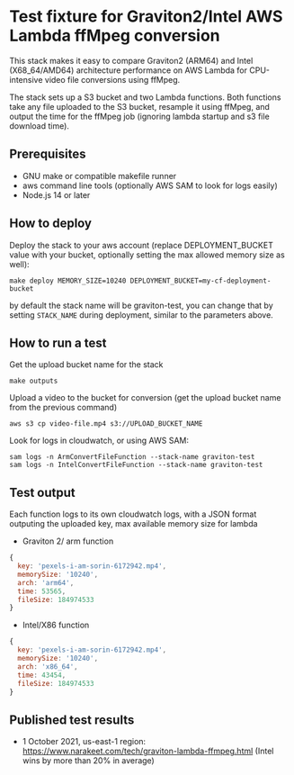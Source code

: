 # Test fixture for Graviton2/Intel AWS Lambda ffMpeg conversion

This stack makes it easy to compare Graviton2 (ARM64) and Intel (X68_64/AMD64) architecture performance on AWS Lambda for CPU-intensive video file conversions using ffMpeg.

The stack sets up a S3 bucket and two Lambda functions. Both functions take any file uploaded to the S3 bucket, resample it using ffMpeg, and output the time for the ffMpeg job (ignoring lambda startup and s3 file download time). 


## Prerequisites

* GNU make or compatible makefile runner
* aws command line tools (optionally AWS SAM to look for logs easily)
* Node.js 14 or later 

## How to deploy

Deploy the stack to your aws account (replace DEPLOYMENT_BUCKET value with your bucket, optionally setting the max allowed memory size as well):

```
make deploy MEMORY_SIZE=10240 DEPLOYMENT_BUCKET=my-cf-deployment-bucket
```

by default the stack name will be graviton-test, you can change that by setting `STACK_NAME` during deployment, similar to the parameters above.


## How to run a test

Get the upload bucket name for the stack

```
make outputs
```

Upload a video to the bucket for conversion (get the upload bucket name from the previous command)

```
aws s3 cp video-file.mp4 s3://UPLOAD_BUCKET_NAME
```

Look for logs in cloudwatch, or using AWS SAM:

```
sam logs -n ArmConvertFileFunction --stack-name graviton-test
sam logs -n IntelConvertFileFunction --stack-name graviton-test
```

## Test output

Each function logs to its own cloudwatch logs, with a JSON format outputing the uploaded key, max available memory size for lambda

- Graviton 2/ arm function

```js
{
  key: 'pexels-i-am-sorin-6172942.mp4',
  memorySize: '10240',
  arch: 'arm64',
  time: 53565,
  fileSize: 184974533
}
```

- Intel/X86 function

```js
{
  key: 'pexels-i-am-sorin-6172942.mp4',
  memorySize: '10240',
  arch: 'x86_64',
  time: 43454,
  fileSize: 184974533
}
```

## Published test results

* 1 October 2021, us-east-1 region: <https://www.narakeet.com/tech/graviton-lambda-ffmpeg.html> (Intel wins by more than 20% in average)

